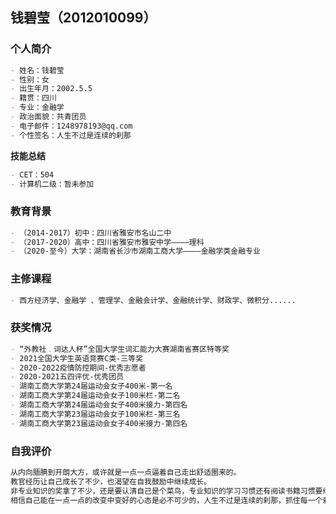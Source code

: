 ## 钱碧莹（2012010099）





### 个人简介
```markdown
- 姓名：钱碧莹
- 性别：女
- 出生年月：2002.5.5
- 籍贯：四川
- 专业：金融学
- 政治面貌：共青团员
- 电子邮件：1248978193@qq.com
- 个性签名：人生不过是连续的刹那
```

**技能总结**

```markdown
- CET：504
- 计算机二级：暂未参加
```

### 教育背景
```markdown
- （2014-2017）初中：四川省雅安市名山二中
- （2017-2020）高中：四川省雅安市雅安中学————理科
- （2020-至今）大学：湖南省长沙市湖南工商大学————金融学类金融专业
```

### 主修课程
```markdown
- 西方经济学、金融学 、管理学、金融会计学、金融统计学、财政学、微积分......
```
### 获奖情况
```markdown
- “外教社﹒词达人杯”全国大学生词汇能力大赛湖南省赛区特等奖
- 2021全国大学生英语竞赛C类-三等奖
- 2020-2022疫情防控期间-优秀志愿者
- 2020-2021五四评优-优秀团员
- 湖南工商大学第24届运动会女子400米-第一名
- 湖南工商大学第24届运动会女子100米栏-第二名
- 湖南工商大学第24届运动会女子400米接力-第四名
- 湖南工商大学第23届运动会女子100米栏-第三名
- 湖南工商大学第23届运动会女子400米接力-第四名
```


### 自我评价
```markdown
从内向腼腆到开朗大方，或许就是一点一点逼着自己走出舒适圈来的。
教官经历让自己成长了不少，也渴望在自我鼓励中继续成长。
非专业知识的奖拿了不少，还是要认清自己是个菜鸟，专业知识的学习习惯还有阅读书籍习惯要继续培养。
相信自己能在一点一点的改变中变好的心态是必不可少的，人生不过是连续的刹那，抓住每一个刹那努力学习吧！
```
